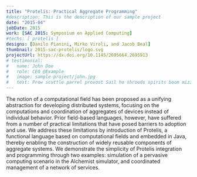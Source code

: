 ```yaml
---
title: "Protelis: Practical Aggregate Programming"
#description: This is the description of our sample project
date: "2015-04"
jobDate: 2015
work: [SAC 2015: Symposium on Applied Computing]
#techs: [ protelis ]
designs: [Danilo Pianini, Mirko Viroli, and Jacob Beal]
thumbnail: 2015-sac-protelis/logo.svg
projectUrl: https://dx.doi.org/10.1145/2695664.2695913
# testimonial:
#   name: John Doe
#   role: CEO @Example
#   image: sample-project/john.jpg
#   text: Prow scuttle parrel provost Sail ho shrouds spirits boom mizzenmast yardarm. Pinnace holystone mizzenmast quarter crow's nest nipperkin
---
```


The notion of a computational field has been proposed as a unifying abstraction for developing distributed systems, focusing on the computations and coordination of aggregates of devices instead of individual behavior. Prior field-based languages, however, have suffered from a number of practical limitations that have posed barriers to adoption and use. We address these limitations by introduction of Protelis, a functional language based on computational fields and embedded in Java, thereby enabling the construction of widely reusable components of aggregate systems. We demonstrate the simplicity of Protelis integration and programming through two examples: simulation of a pervasive computing scenario in the Alchemist simulator, and coordinated management of a network of services.
